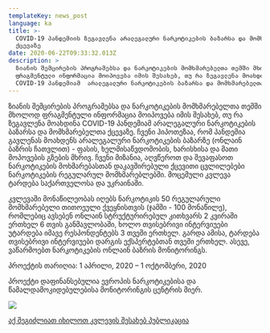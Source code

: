 ```yaml
---
templateKey: news_post
language: ka
title: >-
  COVID-19 პანდემიის ზეგავლენა არალეგალური ნარკოტიკების ბაზარსა და მომხმარებელთა
  ქცევაზე
date: 2020-06-22T09:33:32.013Z
description: >
  ზიანის შემცირების პროგრამებსა და ნარკოტიკების მომხმარებელთა თემში მხოლოდ
  ფრაგმენტული ინფორმაცია მოიპოვება იმის შესახებ, თუ რა ზეგავლენა მოახდინა
  COVID-19 პანდემიამ  არალეგალური ნარკოტიკების ბაზარსა და მომხმარებელთა ქცევაზე.
---
```

ზიანის შემცირების პროგრამებსა და ნარკოტიკების მომხმარებელთა თემში მხოლოდ ფრაგმენტული ინფორმაცია მოიპოვება იმის შესახებ, თუ რა ზეგავლენა მოახდინა COVID-19 პანდემიამ  არალეგალური ნარკოტიკების ბაზარსა და მომხმარებელთა ქცევაზე.  ჩვენი ჰიპოთეზაა, რომ პანდემია გავლენას მოახდენს არალეგალური ნარკოტიკების ბაზარზე (ონლაინ ბაზრის ჩათვლით) - ფასის, ხელმისაწვდომობის, ხარისხისა და მათი მოპოვების გზების მხრივ. ჩვენი მიზანია, აღვწეროთ და შევაფასოთ ნარკოტიკების მოხმარებასთან დაკავშირებული ქცევითი ცვლილებები ნარკოტიკების რეგულარულ მომხმარებლებში. მოცემული კვლევა ტარდება საქართველოსა და უკრაინაში.

კვლევაში მონაწილეობას იღებს ნარკოტიკის 50 რეგულარული მომხმარებელი თითოეული ქვეყნისთვის (ჯამში - 100 მონაწილე), რომლებიც ავსებენ ონლაინ  სტრუქტურირებულ კითხვარს 2 კვირაში ერთხელ 6 თვის განმავლობაში, ხოლო თვისებრივი ინტერვიუები უტარდება იმავე რესპონდენტებს 3 თვეში ერთხელ. გარდა ამისა, ტარდება თვისებრივი ინტერვიუები დარგის ექსპერტებთან თვეში ერთხელ. ასევე, ვაწარმოებთ ნარკოტიკების ონლაინ ბაზრის მონიტორინგს.

პროექტის თარიღია: 1 აპრილი, 2020 – 1 ოქტომბერი, 2020

პროექტი დაფინანსებულია ევროპის ნარკოტიკებისა და წამალდამოკიდებულებისა მონიტორინგის ცენტრის მიერ. 

<div class="image-list">

![](/media/uploads/covid19-cdc-unsplash.jpg)

</div>

[აქ შეგიძლიათ იხილოთ კვლევის შესახებ პუბლიკაცია ](https://altgeorgia.ge/media/uploads/covid-cohort-ge_report_final.pdf)
